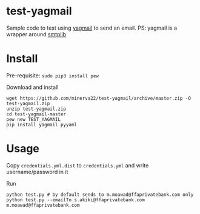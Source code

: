 # test-yagmail
Sample code to test using [yagmail](https://github.com/kootenpv/yagmail) to send an email.
PS: yagmail is a wrapper around [smtplib](https://docs.python.org/3.5/library/smtplib.html)

# Install
Pre-requisite: `sudo pip3 install pew`

Download and install
```
wget https://github.com/minerva22/test-yagmail/archive/master.zip -O test-yagmail.zip
unzip test-yagmail.zip
cd test-yagmail-master
pew new TEST_YAGMAIL
pip install yagmail pyyaml
```

# Usage
Copy `credentials.yml.dist` to `credentials.yml` and write username/password in it

Run
```
python test.py # by default sends to m.moawad@ffaprivatebank.com only
python test.py --emailTo s.akiki@ffaprivatebank.com m.moawad@ffaprivatebank.com
```

